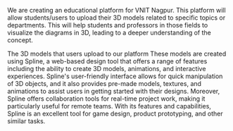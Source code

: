We are creating an educational platform for VNIT Nagpur. This platform will allow students/users to upload their 3D models related to specific topics or departments. This will help students and professors in those fields to visualize the diagrams in 3D, leading to a deeper understanding of the concept.

The 3D models that users upload to our platform These models are created using Spline, a web-based design tool that offers a range of features including the ability to create 3D models, animations, and interactive experiences. Spline's user-friendly interface allows for quick manipulation of 3D objects, and it also provides pre-made models, textures, and animations to assist users in getting started with their designs. Moreover, Spline offers collaboration tools for real-time project work, making it particularly useful for remote teams. With its features and capabilities, Spline is an excellent tool for game design, product prototyping, and other similar tasks.
